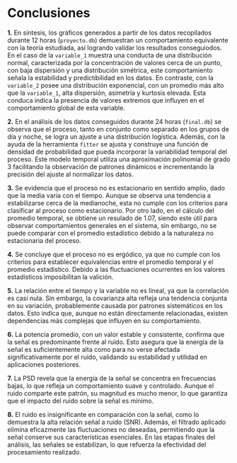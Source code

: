 # Conclusiones

**1.**  En síntesis, los gráficos generados a partir de los datos recopilados durante 12 horas (`proyecto.db`) demuestran un comportamiento equivalente con la teoría estudiada, así logrando validar los resultados conseguiodos. En el caso de la `variable_1` muestra una conducta de una distribución normal, caracterizada por la concentración de valores cerca de un punto, con baja dispersión y una distribución simétrica, este comportamiento señala la estabilidad y predictibilidad en los datos. En contraste, con la `variable_2` posee una distribución exponencial, con un promedio más alto que la `variable_1`, alta dispersión, asimetría y kurtosis elevada. Esta conduca indica la presencia de valores extremos que influyen en el comportamiento global de esta variable.

**2.**  En el análisis de los datos conseguidos durante 24 horas (`final.db`) se observa que el proceso, tanto en conjunto como separado en los grupos de día y noche, se logra un ajuste a una distribución logística. Además, con la ayuda de la herramienta `fitter` se ajusta y construye una función de densidad de probabilidad que pueda incorporar la variabilidad temporal del proceso. Este modelo temporal utiliza una aproximación polinomial de grado 3 facilitando la observación de patrones dinámicos e incrementando la precisión del ajuste al normalizar los datos.

**3.**  Se evidencia que el proceso no es estacionario en sentido amplio, dado que la media varia con el tiempo. Aunque se observa una tendencia a estabilizarse cerca de la medianoche, esta no cumple con los criterios para clasificar al proceso como estacionario. Por otro lado, en el cálculo del promedio temporal, se obtiene un resulado de 1.07, siendo este útil para observar comportamientos generales en el sistema, sin embargo, no se puede comparar con el promedio estadístico debido a la naturaleza no estacionaria del proceso.

**4.**  Se concluye que el proceso no es ergódico, ya que no cumple con los criterios para establecer equivalencias entre el promedio temporal y el promedio estadístico. Debido a las fluctuaciones ocurrentes en los valores estadísticos imposibilitan la valición.

**5.**  La relación entre el tiempo y la variable no es lineal, ya que la correlación es casi nula. Sin embargo, la covarianza alta refleja una tendencia conjunta en su variación, probablemente causada por patrones sistemáticos en los datos. Esto indica que, aunque no están directamente relacionadas, existen dependencias más complejas que influyen en su comportamiento.

**6.**  La potencia promedio, con un valor estable y consistente, confirma que la señal es predominante frente al ruido. Esto asegura que la energía de la señal es suficientemente alta como para no verse afectada significativamente por el ruido, validando su estabilidad y utilidad en aplicaciones posteriores.

**7.**  La PSD revela que la energía de la señal se concentra en frecuencias bajas, lo que refleja un comportamiento suave y controlado. Aunque el ruido comparte este patrón, su magnitud es mucho menor, lo que garantiza que el impacto del ruido sobre la señal es mínimo.

**8.**  El ruido es insignificante en comparación con la señal, como lo demuestra la alta relación señal a ruido (SNR). Además, el filtrado aplicado elimina eficazmente las fluctuaciones no deseadas, permitiendo que la señal conserve sus características esenciales. En las etapas finales del análisis, las señales se estabilizan, lo que refuerza la efectividad del procesamiento realizado.


